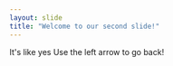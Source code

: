```yaml
---
layout: slide
title: "Welcome to our second slide!"
---
```

It's like yes
Use the left arrow to go back!
